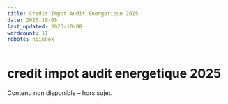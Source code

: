 ```yaml
---
title: Credit Impot Audit Energetique 2025
date: 2025-10-08
last_updated: 2025-10-08
wordcount: 11
robots: noindex
---
```


# credit impot audit energetique 2025

Contenu non disponible – hors sujet.